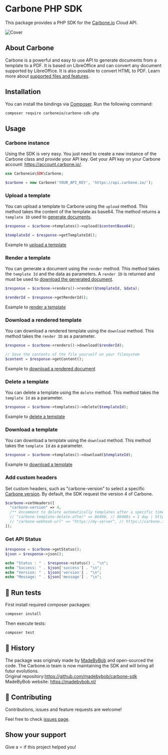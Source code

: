 # Carbone PHP SDK

This package provides a PHP SDK for the [Carbone.io](https://carbone.io) Cloud API.

![Cover](./carbone-sdk-php.png)

## About Carbone

Carbone is a powerful and easy to use API to generate documents from a template to a PDF. It is based on LibreOffice and can convert any document supported by LibreOffice. It is also possible to convert HTML to PDF. Learn more about [supported files and features](https://carbone.io/documentation.html#supported-files-and-features-list).

## Installation

You can install the bindings via [Composer](http://getcomposer.org/). Run the following command:

```bash
composer require carboneio/carbone-sdk-php
```

## Usage

### Carbone instance

Using the SDK is very easy. You just need to create a new instance of the Carbone class and provide your API key. Get your API key on your Carbone account: https://account.carbone.io/.

```php
use Carboneio\SDK\Carbone;

$carbone = new Carbone('YOUR_API_KEY', 'https://api.carbone.io/');
```

### Upload a template

You can upload a template to Carbone using the `upload` method. This method takes the content of the template as base64. The method returns a `template ID` used to [generate documents](#render-a-template).

```php
$response = $carbone->templates()->upload($contentBase64);

$templateId = $response->getTemplateId();
```

Example to [upload a template](./examples/upload_template.php)

### Render a template

You can generate a document using the `render` method. This method takes the `template Id` and the data as parameters. A `render ID` is returned and must be used to [download the generated document](#download-a-rendered-template).

```php
$response = $carbone->renders()->render($templateId, $data);

$renderId = $response->getRenderId();
```
Example to [render a template](./examples/render_report.php)

### Download a rendered template

You can download a rendered template using the `download` method. This method takes the `render ID` as a parameter.

```php
$response = $carbone->renders()->download($renderId);

// Save the contents of the file yourself on your filesystem
$content = $response->getContent();
```
Example to [download a rendered document](./examples/download_report.php)

### Delete a template

You can delete a template using the `delete` method. This method takes the `template Id` as a parameter.

```php
$response = $carbone->templates()->delete($templateId);
```

Example to [delete a template](./examples/delete_template.php)

### Download a template

You can download a template using the `download` method. This method takes the `template Id` as a parameter.

```php
$response = $carbone->templates()->download($templateId);
```
Example to [download a template](./examples/download_template.php)

### Add custom headers

Set custom headers, such as "carbone-version" to select a specific [Carbone version](https://carbone.io/api-reference.html#api-version). By default, the SDK request the version 4 of Carbone.

```php
$carbone->setHeaders([
  "carbone-version" => 4,
  /** Uncomment to delete automatically templates after a specific time */
  // "carbone-template-delete-after" => 86400, // 86400s = 1 day | https://carbone.io/api-reference.html#template-storage
  // "carbone-webhook-url" => "https://my-server", // https://carbone.io/api-reference.html#api-webhook
]);
```

### Get API Status

```php
$response = $carbone->getStatus();
$json = $response->json();

echo "Status : " . $response->status() . "\n";
echo "Success: " . $json['success'] . "\n";
echo "Version: " . $json['version'] . "\n";
echo "Message: " . $json['message'] . "\n";
```

## 🧪 Run tests

First install required composer packages:
```bash
composer install
```

Then execute tests:
```bash
composer test
```

## 👤 History

The package was originaly made by [MadeByBob](https://github.com/madebybob) and open-sourced the code. The Carbone.io team is now maintaining the SDK and will bring all futur evolutions.<br>
Original repository:https://github.com/madebybob/carbone-sdk<br>
MadeByBob website: https://madebybob.nl/

## 🤝 Contributing

Contributions, issues and feature requests are welcome!

Feel free to check [issues page](https://github.com/carboneio/carbone-sdk-php/issues).

## Show your support

Give a ⭐️ if this project helped you!
